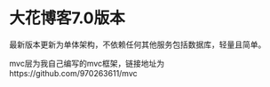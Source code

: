# 大花博客7.0版本
最新版本更新为单体架构，不依赖任何其他服务包括数据库，轻量且简单。

mvc层为我自己编写的mvc框架，链接地址为https://github.com/970263611/mvc